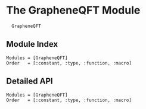 # The GrapheneQFT Module

```@docs
  GrapheneQFT
```


## Module Index

```@index
Modules = [GrapheneQFT]
Order   = [:constant, :type, :function, :macro]
```

## Detailed API
```@autodocs
Modules = [GrapheneQFT]
Order   = [:constant, :type, :function, :macro]
```
